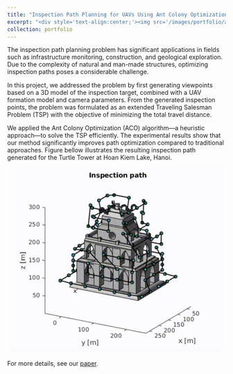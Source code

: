 ```yaml
---
title: "Inspection Path Planning for UAVs Using Ant Colony Optimization"
excerpt: "<div style='text-align:center;'><img src='/images/portfolio/aco_ipp.png' width='300'>"
collection: portfolio
---
```


The inspection path planning problem has significant applications in fields such as infrastructure monitoring, construction, and geological exploration. Due to the complexity of natural and man-made structures, optimizing inspection paths poses a considerable challenge.

In this project, we addressed the problem by first generating viewpoints based on a 3D model of the inspection target, combined with a UAV formation model and camera parameters. From the generated inspection points, the problem was formulated as an extended Traveling Salesman Problem (TSP) with the objective of minimizing the total travel distance. 

We applied the Ant Colony Optimization (ACO) algorithm—a heuristic approach—to solve the TSP efficiently. The experimental results show that our method significantly improves path optimization compared to traditional approaches. Figure bellow illustrates the resulting inspection path generated for the Turtle Tower at Hoan Kiem Lake, Hanoi.

<div style='text-align:center;'><img src='/images/portfolio/aco_ipp.png' width='500'></div>


For more details, see our [paper](https://doi.org/10.1109/sii58957.2024.10417512).
